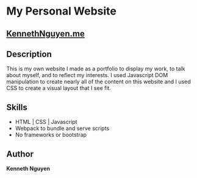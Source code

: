 # My Personal Website

## [KennethNguyen.me](https://KennethNguyen.me)

## Description

This is my own website I made as a portfolio to display my work, to talk about myself, and to reflect my interests. I used Javascript DOM manipulation to create nearly all of the content on this website and I used CSS to create a visual layout that I see fit.

## Skills

* HTML | CSS | Javascript
* Webpack to bundle and serve scripts
* No frameworks or bootstrap

## Author

**Kenneth Nguyen**